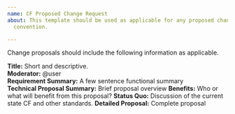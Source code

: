 ```yaml
---
name: CF Proposed Change Request
about: This template should be used as applicable for any proposed change to the CF
  convention.

---
```


Change proposals should include the following information as applicable.

**Title:** Short and descriptive.  
**Moderator:** @user  
**Requirement Summary:** A few sentence functional summary  
**Technical Proposal Summary:** Brief proposal overview
**Benefits:** Who or what will benefit from this proposal?
**Status Quo:** Discussion of the current state CF and other standards.
**Detailed Proposal:** Complete proposal
